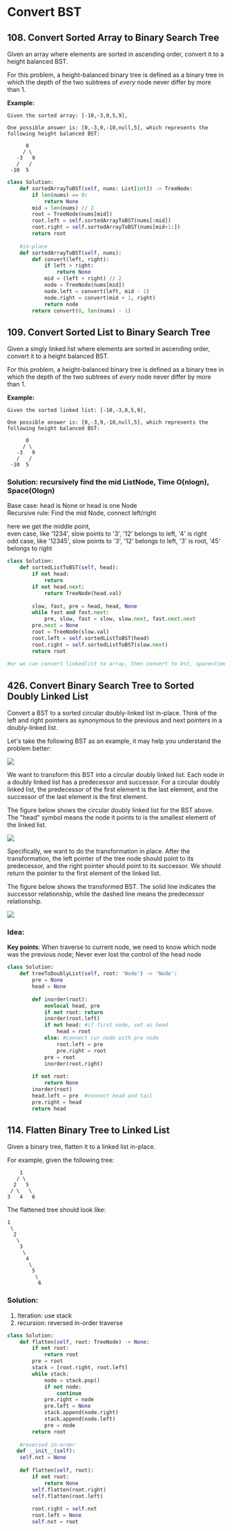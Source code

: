 # Convert BST

## 108. Convert Sorted Array to Binary Search Tree

Given an array where elements are sorted in ascending order, convert it to a height balanced BST.

For this problem, a height-balanced binary tree is defined as a binary tree in which the depth of the two subtrees of _every_ node never differ by more than 1.

**Example:**

```text
Given the sorted array: [-10,-3,0,5,9],

One possible answer is: [0,-3,9,-10,null,5], which represents the following height balanced BST:

      0
     / \
   -3   9
   /   /
 -10  5
```

```python
class Solution:
    def sortedArrayToBST(self, nums: List[int]) -> TreeNode:
        if len(nums) == 0:
            return None
        mid = len(nums) // 2
        root = TreeNode(nums[mid])
        root.left = self.sortedArrayToBST(nums[:mid])
        root.right = self.sortedArrayToBST(nums[mid+1:])
        return root
    
    #in-place
    def sortedArrayToBST(self, nums):
        def convert(left, right):
            if left > right:
                return None
            mid = (left + right) // 2
            node = TreeNode(nums[mid])
            node.left = convert(left, mid - 1)
            node.right = convert(mid + 1, right)
            return node
        return convert(0, len(nums) - 1)
```

## 109. Convert Sorted List to Binary Search Tree

Given a singly linked list where elements are sorted in ascending order, convert it to a height balanced BST.

For this problem, a height-balanced binary tree is defined as a binary tree in which the depth of the two subtrees of _every_ node never differ by more than 1.

**Example:**

```text
Given the sorted linked list: [-10,-3,0,5,9],

One possible answer is: [0,-3,9,-10,null,5], which represents the following height balanced BST:

      0
     / \
   -3   9
   /   /
 -10  5
```

### Solution: recursively find the mid ListNode, Time O\(nlogn\), Space\(Ologn\)

Base case: head is None or head is one Node  
Recursive rule: Find the mid Node, connect left/right

here we get the middle point,   
even case, like '1234', slow points to '3', '12' belongs to left, '4' is right   
odd case, like '12345', slow points to '3', '12' belongs to left, '3' is root, '45' belongs to right

```python
class Solution:
    def sortedListToBST(self, head):
        if not head:
            return 
        if not head.next:
            return TreeNode(head.val)
         
        slow, fast, pre = head, head, None
        while fast and fast.next:
            pre, slow, fast = slow, slow.next, fast.next.next
        pre.next = None
        root = TreeNode(slow.val)
        root.left = self.sortedListToBST(head)
        root.right = self.sortedListToBST(slow.next)
        return root
    
#or we can convert linkedlist to array, then convert to bst, space=time=O(n)
```

## 426. Convert Binary Search Tree to Sorted Doubly Linked List

Convert a BST to a sorted circular doubly-linked list in-place. Think of the left and right pointers as synonymous to the previous and next pointers in a doubly-linked list.

Let's take the following BST as an example, it may help you understand the problem better: 

![](https://assets.leetcode.com/uploads/2018/10/12/bstdlloriginalbst.png)

We want to transform this BST into a circular doubly linked list. Each node in a doubly linked list has a predecessor and successor. For a circular doubly linked list, the predecessor of the first element is the last element, and the successor of the last element is the first element.

The figure below shows the circular doubly linked list for the BST above. The "head" symbol means the node it points to is the smallest element of the linked list. 

![](https://assets.leetcode.com/uploads/2018/10/12/bstdllreturndll.png)

Specifically, we want to do the transformation in place. After the transformation, the left pointer of the tree node should point to its predecessor, and the right pointer should point to its successor. We should return the pointer to the first element of the linked list.

The figure below shows the transformed BST. The solid line indicates the successor relationship, while the dashed line means the predecessor relationship. 

![](https://assets.leetcode.com/uploads/2018/10/12/bstdllreturnbst.png)

### Idea:

**Key points**: When traverse to current node, we need to know which node was the previous node; Never ever lost the control of the head node

```python
class Solution:
    def treeToDoublyList(self, root: 'Node') -> 'Node':
        pre = None
        head = None
        
        def inorder(root):
            nonlocal head, pre
            if not root: return
            inorder(root.left)
            if not head: #if first node, set as head
                head = root
            else: #connect cur node with pre node
                root.left = pre
                pre.right = root
            pre = root
            inorder(root.right)
            
        if not root:
            return None
        inorder(root)
        head.left = pre  #connect head and tail
        pre.right = head
        return head
```

## 114. Flatten Binary Tree to Linked List

Given a binary tree, flatten it to a linked list in-place.

For example, given the following tree:

```text
    1
   / \
  2   5
 / \   \
3   4   6
```

The flattened tree should look like:

```text
1
 \
  2
   \
    3
     \
      4
       \
        5
         \
          6
```

### Solution:

1. Iteration: use stack
2. recursion: reversed in-order traverse

```python
class Solution:
    def flatten(self, root: TreeNode) -> None:
        if not root:
            return root
        pre = root
        stack = [root.right, root.left]
        while stack:
            node = stack.pop()
            if not node:
                continue
            pre.right = node
            pre.left = None
            stack.append(node.right)
            stack.append(node.left)
            pre = node
        return root
    
    #reversed in-order                
   def __init__(self):
    self.nxt = None
    
    def flatten(self, root):
        if not root:
            return None
        self.flatten(root.right)
        self.flatten(root.left)
    
        root.right = self.nxt
        root.left = None
        self.nxt = root
```

